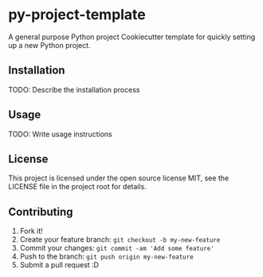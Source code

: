 # py-project-template

A general purpose Python project Cookiecutter template for quickly setting up a new Python project.

## Installation

TODO: Describe the installation process

## Usage

TODO: Write usage instructions

## License

This project is licensed under the open source license MIT, see the LICENSE file
in the project root for details.

## Contributing

1. Fork it!
2. Create your feature branch: `git checkout -b my-new-feature`
3. Commit your changes: `git commit -am 'Add some feature'`
4. Push to the branch: `git push origin my-new-feature`
5. Submit a pull request :D



